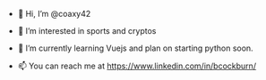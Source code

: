 - 👋 Hi, I’m @coaxy42
- 👀 I’m interested in sports and cryptos
- 🌱 I’m currently learning Vuejs and plan on starting python soon. 

- 📫 You can reach me at https://www.linkedin.com/in/bcockburn/

